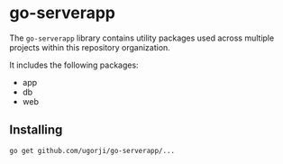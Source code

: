 # go-serverapp

The `go-serverapp` library contains utility packages used across multiple projects 
within this repository organization.

It includes the following packages:

- app
- db
- web

## Installing

```
go get github.com/ugorji/go-serverapp/...
```

